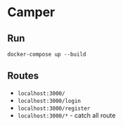 # Camper

## Run

`docker-compose up --build`

## Routes

- `localhost:3000/`
- `localhost:3000/login`
- `localhost:3000/register`
- `localhost:3000/*` - catch all route
